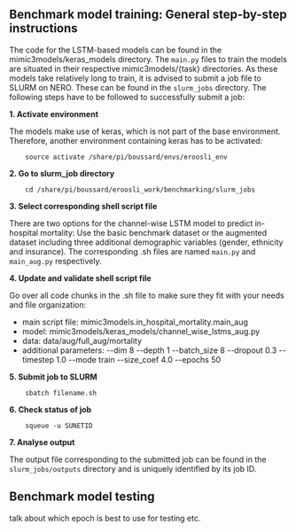 ## Benchmark model training: General step-by-step instructions

The code for the LSTM-based models can be found in the mimic3models/keras_models directory.
The `main.py` files to train the models are situated in their respective mimic3models/{task} directories.
As these models take relatively long to train, it is advised to submit a job file to SLURM on NERO.
These can be found in the `slurm_jobs` directory. The following steps have to be followed to successfully
submit a job:

**1. Activate environment**

The models make use of keras, which is not part of the base environment. Therefore, another environment
containing keras has to be activated:

        source activate /share/pi/boussard/envs/eroosli_env
        
**2. Go to slurm_job directory**

        cd /share/pi/boussard/eroosli_work/benchmarking/slurm_jobs
        

**3. Select corresponding shell script file**

There are two options for the channel-wise LSTM model to predict in-hospital mortality:
Use the basic benchmark dataset or the augmented dataset including three additional 
demographic variables (gender, ethnicity and insurance). The corresponding .sh files
are named `main.py` and `main_aug.py` respectively.
    
**4. Update and validate shell script file**

Go over all code chunks in the .sh file to make sure they fit with your needs and file organization:

- main script file: mimic3models.in_hospital_mortality.main_aug
- model: mimic3models/keras_models/channel_wise_lstms_aug.py
- data: data/aug/full_aug/mortality 
- additional parameters: --dim 8 --depth 1 --batch_size 8 --dropout 0.3 --timestep 1.0 --mode train --size_coef 4.0 --epochs 50

**5. Submit job to SLURM**

        sbatch filename.sh
        
**6. Check status of job**

        squeue -u SUNETID
        
**7. Analyse output**

The output file corresponding to the submitted job can be found in the `slurm_jobs/outputs` directory
and is uniquely identified by its job ID.


## Benchmark model testing



talk about which epoch is best to use for testing etc.


